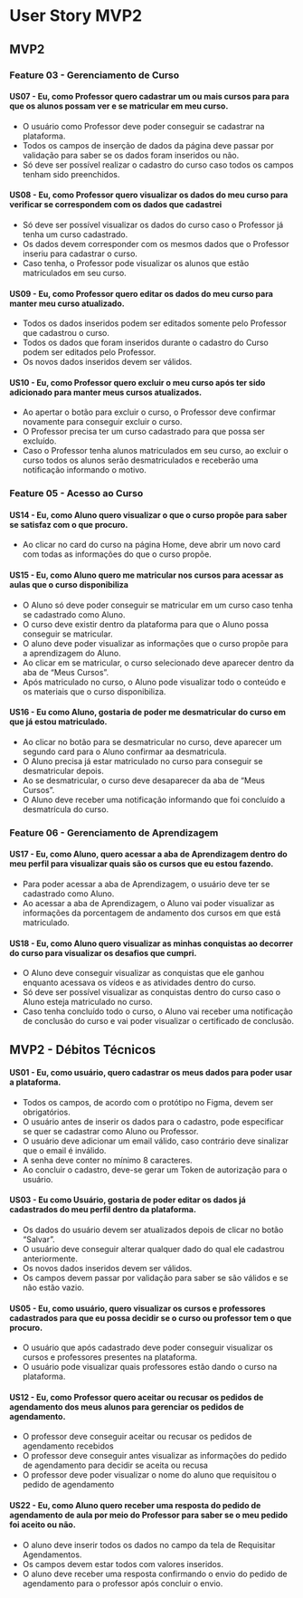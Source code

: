 # User Story MVP2

## MVP2

### Feature 03 - Gerenciamento de Curso

#### US07 - Eu, como Professor quero cadastrar um ou mais cursos para para que os alunos possam ver e se matricular em meu curso. 
-   O usuário como Professor deve poder conseguir se cadastrar na plataforma.
-   Todos os campos de inserção de dados da página deve passar por validação para saber se os dados foram inseridos ou não.
-   Só deve ser possível realizar o cadastro do curso caso todos os campos tenham sido preenchidos. 

#### US08 - Eu, como Professor quero visualizar os dados do meu curso para verificar se correspondem com os dados que cadastrei
-   Só deve ser possível visualizar os dados do curso caso o Professor já tenha um curso cadastrado.
-   Os dados devem corresponder com os mesmos dados que o Professor inseriu para cadastrar o curso.
-   Caso tenha, o Professor pode visualizar os alunos que estão matriculados em seu curso. 

#### US09 - Eu, como Professor quero editar os dados do meu curso para manter meu curso atualizado.
-   Todos os dados inseridos podem ser editados somente pelo Professor que cadastrou o curso.
-   Todos os dados que foram inseridos durante o cadastro do Curso podem ser editados pelo Professor.
-   Os novos dados inseridos devem ser válidos.

#### US10 - Eu, como Professor quero excluir o meu curso após ter sido adicionado para manter meus cursos atualizados.
-   Ao apertar o botão para excluir o curso, o Professor deve confirmar novamente para conseguir excluir o curso.
-   O Professor precisa ter um curso cadastrado para que possa ser excluído.
-   Caso o Professor tenha alunos matriculados em seu curso, ao excluir o curso todos os alunos serão desmatriculados e receberão uma notificação informando o motivo.


### Feature 05 - Acesso ao Curso

#### US14 - Eu, como Aluno quero visualizar o que o curso propõe para saber se satisfaz com o que procuro. 
-   Ao clicar no card do curso na página Home, deve abrir um novo card com todas as informações do que o curso propõe.

#### US15 - Eu, como Aluno quero me matricular nos cursos para acessar as aulas que o curso disponibiliza
-   O Aluno só deve poder conseguir se matricular em um curso caso tenha se cadastrado como Aluno.
-   O curso deve existir dentro da plataforma para que o Aluno possa conseguir se matricular.
-   O aluno deve poder visualizar as informações que o curso propõe para a aprendizagem do Aluno. 
-   Ao clicar em se matricular, o curso selecionado deve aparecer dentro da aba de “Meus Cursos”. 
-   Após matriculado no curso, o Aluno pode visualizar todo o conteúdo e os materiais que o curso disponibiliza.

#### US16 - Eu como Aluno, gostaria de poder me desmatricular do curso em que já estou matriculado.
-   Ao clicar no botão para se desmatricular no curso, deve aparecer um segundo card para o Aluno confirmar aa desmatricula.
-   O Aluno precisa já estar matriculado no curso para conseguir se desmatricular depois.
-   Ao se desmatricular, o curso deve desaparecer da aba de “Meus Cursos”.
-   O Aluno deve receber uma notificação informando que foi concluído a desmatrícula do curso.


### Feature 06 - Gerenciamento de Aprendizagem

#### US17 - Eu, como Aluno, quero acessar a aba de Aprendizagem dentro do meu perfil para visualizar quais são os cursos que eu estou fazendo.
-   Para poder acessar a aba de Aprendizagem, o usuário deve ter se cadastrado como Aluno.
-   Ao acessar a aba de Aprendizagem, o Aluno vai poder visualizar as informações da porcentagem de andamento dos cursos em que está matriculado.

#### US18 - Eu, como Aluno quero visualizar as minhas conquistas ao decorrer do curso para visualizar os desafios que cumpri.
-   O Aluno deve conseguir visualizar as conquistas que ele ganhou enquanto acessava os vídeos e as atividades dentro do curso. 
-   Só deve ser possível visualizar as conquistas dentro do curso caso o Aluno esteja matriculado no curso.
-   Caso tenha concluído todo o curso, o Aluno vai receber uma notificação de conclusão do curso e vai poder visualizar o certificado de conclusão.


## MVP2 - Débitos Técnicos

#### US01 - Eu, como usuário, quero cadastrar os meus dados para poder usar a plataforma.
-   Todos os campos, de acordo com o protótipo no Figma, devem ser obrigatórios.  
-   O usuário antes de inserir os dados para o cadastro, pode especificar se quer se cadastrar como Aluno ou Professor.
-   O usuário deve adicionar um email válido, caso contrário deve sinalizar que o email é inválido.
-   A senha deve conter no mínimo 8 caracteres.
-   Ao concluir o cadastro, deve-se gerar um Token de autorização para o usuário. 

#### US03 - Eu como Usuário, gostaria de poder editar os dados já cadastrados do meu perfil dentro da plataforma.
-   Os dados do usuário devem ser atualizados depois de clicar no botão “Salvar”.
-   O usuário deve conseguir alterar qualquer dado do qual ele cadastrou anteriormente.
-   Os novos dados inseridos devem ser válidos. 
-   Os campos devem passar por validação para saber se são válidos e se não estão vazio.

#### US05 - Eu, como usuário, quero visualizar os cursos e professores cadastrados para que eu possa decidir se o curso ou professor tem o que procuro.
-   O usuário que após cadastrado deve poder conseguir visualizar os cursos e professores presentes na plataforma.
-   O usuário pode visualizar quais professores estão dando o curso na plataforma. 

#### US12 - Eu, como Professor quero aceitar ou recusar os pedidos de agendamento dos meus alunos para gerenciar os pedidos de agendamento.
-   O professor deve conseguir aceitar ou recusar os pedidos de agendamento recebidos 
-   O professor deve conseguir antes visualizar as informações do pedido de agendamento para decidir se aceita ou recusa
-   O professor deve poder visualizar o nome do aluno que requisitou o pedido de agendamento

#### US22 - Eu, como Aluno quero receber uma resposta do pedido de agendamento de aula por meio do Professor para saber se o meu pedido foi aceito ou não.
-   O aluno deve inserir todos os dados no campo da tela de Requisitar Agendamentos.
-   Os campos devem estar todos com valores inseridos.
-   O aluno deve receber uma resposta confirmando o envio do pedido de agendamento para o professor após concluir o envio.